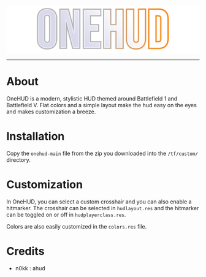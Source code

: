 ![Banner](./assets/onehud-logo.png)

---

# About
OneHUD is a modern, stylistic HUD themed around Battlefield 1 and Battlefield V. Flat colors and a simple layout make the hud easy on the eyes and makes customization a breeze.

# Installation
Copy the `onehud-main` file from the zip you downloaded into the `/tf/custom/` directory.

# Customization
In OneHUD, you can select a custom crosshair and you can also enable a hitmarker. The crosshair can be selected in `hudlayout.res` and the hitmarker can be toggled on or off in `hudplayerclass.res`.

Colors are also easily customized in the `colors.res` file.

# Credits
- n0kk : ahud